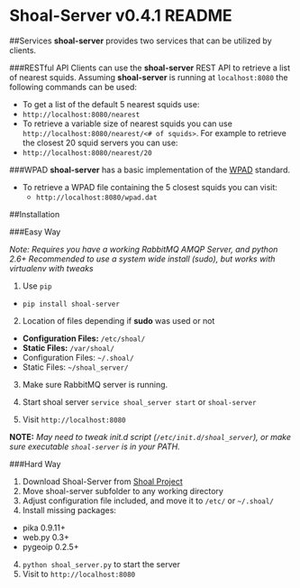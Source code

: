 # Shoal-Server v0.4.1 README

##Services
**shoal-server** provides two services that can be utilized by clients.

###RESTful API
Clients can use the **shoal-server** REST API to retrieve a list of nearest squids. Assuming **shoal-server** is running at `localhost:8080` the following commands can be used:

- To get a list of the default 5 nearest squids use:
 - `http://localhost:8080/nearest`
- To retrieve a variable size of nearest squids you can use `http://localhost:8080/nearest/<# of squids>`. For example to retrieve the closest 20 squid servers you can use:
 - `http://localhost:8080/nearest/20`

###WPAD
**shoal-server** has a basic implementation of the [WPAD](http://en.wikipedia.org/wiki/Web_Proxy_Autodiscovery_Protocol) standard.

- To retrieve a WPAD file containing the 5 closest squids you can visit:
  - `http://localhost:8080/wpad.dat`

##Installation
 
###Easy Way

_Note: Requires you have a working RabbitMQ AMQP Server, and python 2.6+_
_Recommended to use a system wide install (sudo), but works with virtualenv with tweaks_

1. Use `pip`
  - `pip install shoal-server`

2. Location of files depending if **sudo** was used or not 
  - **Configuration Files:** `/etc/shoal/`
  - **Static Files:** `/var/shoal/`
  - Configuration Files: `~/.shoal/`
  - Static Files: `~/shoal_server/`

3. Make sure RabbitMQ server is running.

4. Start shoal server `service shoal_server start` or `shoal-server`
5. Visit `http://localhost:8080`

**NOTE:** _May need to tweak init.d script (`/etc/init.d/shoal_server`), or make sure executable `shoal-server` is in your PATH._


###Hard Way
1. Download Shoal-Server from [Shoal Project](http://github.com/hep-gc/shoal)
2. Move shoal-server subfolder to any working directory
3. Adjust configuration file included, and move it to `/etc/` or `~/.shoal/`
4. Install missing packages:
  - pika 0.9.11+
  - web.py 0.3+
  - pygeoip 0.2.5+

4. `python shoal_server.py` to start the server
5. Visit to `http://localhost:8080`

